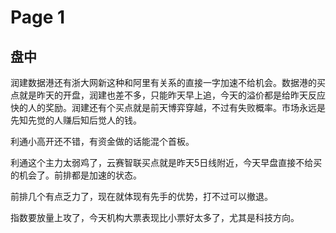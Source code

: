 # Page 1

## 盘中

润建数据港还有浙大网新这种和阿里有关系的直接一字加速不给机会。数据港的买点就是昨天的开盘，润建也差不多，只能昨天早上追，今天的溢价都是给昨天反应快的人的奖励。润建还有个买点就是前天博弈穿越，不过有失败概率。市场永远是先知先觉的人赚后知后觉人的钱。

利通小高开还不错，有资金做的话能混个首板。

利通这个主力太弱鸡了，云赛智联买点就是昨天5日线附近，今天早盘直接不给买的机会了。前排都是加速的状态。

前排几个有点乏力了，现在就体现有先手的优势，打不过可以撤退。

指数要放量上攻了，今天机构大票表现比小票好太多了，尤其是科技方向。
